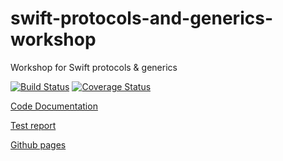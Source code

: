 # swift-protocols-and-generics-workshop
Workshop for Swift protocols &amp; generics

[![Build Status](https://travis-ci.org/albertoirurueta/swift-protocols-and-generics-workshop.svg?branch=master)](https://travis-ci.org/albertoirurueta/swift-protocols-and-generics-workshop)
[![Coverage Status](https://coveralls.io/repos/github/albertoirurueta/swift-protocols-and-generics-workshop/badge.svg?branch=master)](https://coveralls.io/github/albertoirurueta/swift-protocols-and-generics-workshop?branch=master)


[Code Documentation](https://albertoirurueta.github.io/swift-protocols-and-generics-workshop/docs/index.html)


[Test report](https://albertoirurueta.github.io/swift-protocols-and-generics-workshop/build/reports/index.html)


[Github pages](https://albertoirurueta.github.io/swift-protocols-and-generics-workshop/)




